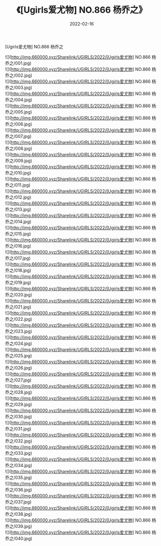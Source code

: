 ﻿---
layout: post
title:  《[Ugirls爱尤物] NO.866 杨乔之》
date:   2022-02-16
img: http://img.660000.xyz/Sharelink/UGIRLS/2022/[Ugirls爱尤物] NO.866 杨乔之/000.jpg
categories: [美女, 清纯, 唯美]
---

[Ugirls爱尤物] NO.866 杨乔之

 ![](http://img.660000.xyz/Sharelink/UGIRLS/2022/[Ugirls爱尤物] NO.866 杨乔之/001.jpg) <br>![](http://img.660000.xyz/Sharelink/UGIRLS/2022/[Ugirls爱尤物] NO.866 杨乔之/002.jpg) <br>![](http://img.660000.xyz/Sharelink/UGIRLS/2022/[Ugirls爱尤物] NO.866 杨乔之/003.jpg) <br>![](http://img.660000.xyz/Sharelink/UGIRLS/2022/[Ugirls爱尤物] NO.866 杨乔之/004.jpg) <br>![](http://img.660000.xyz/Sharelink/UGIRLS/2022/[Ugirls爱尤物] NO.866 杨乔之/005.jpg) <br>![](http://img.660000.xyz/Sharelink/UGIRLS/2022/[Ugirls爱尤物] NO.866 杨乔之/006.jpg) <br>![](http://img.660000.xyz/Sharelink/UGIRLS/2022/[Ugirls爱尤物] NO.866 杨乔之/007.jpg) <br>![](http://img.660000.xyz/Sharelink/UGIRLS/2022/[Ugirls爱尤物] NO.866 杨乔之/008.jpg) <br>![](http://img.660000.xyz/Sharelink/UGIRLS/2022/[Ugirls爱尤物] NO.866 杨乔之/009.jpg) <br>![](http://img.660000.xyz/Sharelink/UGIRLS/2022/[Ugirls爱尤物] NO.866 杨乔之/010.jpg) <br>![](http://img.660000.xyz/Sharelink/UGIRLS/2022/[Ugirls爱尤物] NO.866 杨乔之/011.jpg) <br>![](http://img.660000.xyz/Sharelink/UGIRLS/2022/[Ugirls爱尤物] NO.866 杨乔之/012.jpg) <br>![](http://img.660000.xyz/Sharelink/UGIRLS/2022/[Ugirls爱尤物] NO.866 杨乔之/013.jpg) <br>![](http://img.660000.xyz/Sharelink/UGIRLS/2022/[Ugirls爱尤物] NO.866 杨乔之/014.jpg) <br>![](http://img.660000.xyz/Sharelink/UGIRLS/2022/[Ugirls爱尤物] NO.866 杨乔之/015.jpg) <br>![](http://img.660000.xyz/Sharelink/UGIRLS/2022/[Ugirls爱尤物] NO.866 杨乔之/016.jpg) <br>![](http://img.660000.xyz/Sharelink/UGIRLS/2022/[Ugirls爱尤物] NO.866 杨乔之/017.jpg) <br>![](http://img.660000.xyz/Sharelink/UGIRLS/2022/[Ugirls爱尤物] NO.866 杨乔之/018.jpg) <br>![](http://img.660000.xyz/Sharelink/UGIRLS/2022/[Ugirls爱尤物] NO.866 杨乔之/019.jpg) <br>![](http://img.660000.xyz/Sharelink/UGIRLS/2022/[Ugirls爱尤物] NO.866 杨乔之/020.jpg) <br>![](http://img.660000.xyz/Sharelink/UGIRLS/2022/[Ugirls爱尤物] NO.866 杨乔之/021.jpg) <br>![](http://img.660000.xyz/Sharelink/UGIRLS/2022/[Ugirls爱尤物] NO.866 杨乔之/022.jpg) <br>![](http://img.660000.xyz/Sharelink/UGIRLS/2022/[Ugirls爱尤物] NO.866 杨乔之/023.jpg) <br>![](http://img.660000.xyz/Sharelink/UGIRLS/2022/[Ugirls爱尤物] NO.866 杨乔之/024.jpg) <br>![](http://img.660000.xyz/Sharelink/UGIRLS/2022/[Ugirls爱尤物] NO.866 杨乔之/025.jpg) <br>![](http://img.660000.xyz/Sharelink/UGIRLS/2022/[Ugirls爱尤物] NO.866 杨乔之/026.jpg) <br>![](http://img.660000.xyz/Sharelink/UGIRLS/2022/[Ugirls爱尤物] NO.866 杨乔之/027.jpg) <br>![](http://img.660000.xyz/Sharelink/UGIRLS/2022/[Ugirls爱尤物] NO.866 杨乔之/028.jpg) <br>![](http://img.660000.xyz/Sharelink/UGIRLS/2022/[Ugirls爱尤物] NO.866 杨乔之/029.jpg) <br>![](http://img.660000.xyz/Sharelink/UGIRLS/2022/[Ugirls爱尤物] NO.866 杨乔之/030.jpg) <br>![](http://img.660000.xyz/Sharelink/UGIRLS/2022/[Ugirls爱尤物] NO.866 杨乔之/031.jpg) <br>![](http://img.660000.xyz/Sharelink/UGIRLS/2022/[Ugirls爱尤物] NO.866 杨乔之/032.jpg) <br>![](http://img.660000.xyz/Sharelink/UGIRLS/2022/[Ugirls爱尤物] NO.866 杨乔之/033.jpg) <br>![](http://img.660000.xyz/Sharelink/UGIRLS/2022/[Ugirls爱尤物] NO.866 杨乔之/034.jpg) <br>![](http://img.660000.xyz/Sharelink/UGIRLS/2022/[Ugirls爱尤物] NO.866 杨乔之/035.jpg) <br>![](http://img.660000.xyz/Sharelink/UGIRLS/2022/[Ugirls爱尤物] NO.866 杨乔之/036.jpg) <br>![](http://img.660000.xyz/Sharelink/UGIRLS/2022/[Ugirls爱尤物] NO.866 杨乔之/037.jpg) <br>![](http://img.660000.xyz/Sharelink/UGIRLS/2022/[Ugirls爱尤物] NO.866 杨乔之/038.jpg) <br>![](http://img.660000.xyz/Sharelink/UGIRLS/2022/[Ugirls爱尤物] NO.866 杨乔之/039.jpg) <br>![](http://img.660000.xyz/Sharelink/UGIRLS/2022/[Ugirls爱尤物] NO.866 杨乔之/040.jpg) <br>